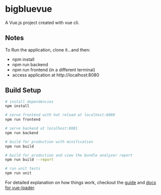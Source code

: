 # bigbluevue

A Vue.js project created with vue cli.

## Notes

To Run the application, clone it...and then:

* npm install
* npm run backend
* npm run frontend (in a different terminal)
* access application at http://localhost:8080


## Build Setup

``` bash
# install dependencies
npm install 

# serve frontend with hot reload at localhost:8080
npm run frontend

# serve backend at localhost:8081
npm run backend

# build for production with minification
npm run build

# build for production and view the bundle analyzer report
npm run build --report

# run unit tests
npm run unit
```

For detailed explanation on how things work, checkout the [guide](http://vuejs-templates.github.io/webpack/) and [docs for vue-loader](http://vuejs.github.io/vue-loader).
